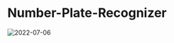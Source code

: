 # Number-Plate-Recognizer
![2022-07-06](https://user-images.githubusercontent.com/85798077/177431782-82ecc9e8-5a41-4a19-a47c-c61fa1dffad0.png)
